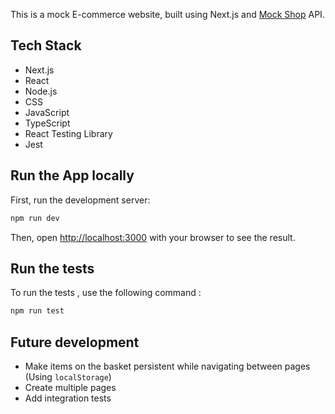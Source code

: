 This is a mock E-commerce website, built using Next.js and [Mock Shop](https://mock.shop/) API.

## Tech Stack

- Next.js
- React
- Node.js
- CSS
- JavaScript
- TypeScript
- React Testing Library
- Jest

## Run the App locally

First, run the development server:

```bash
npm run dev
```

Then, open [http://localhost:3000](http://localhost:3000) with your browser to see the result.

## Run the tests

To run the tests , use the following command :

```bash
npm run test
```

## Future development

- Make items on the basket persistent while navigating between pages (Using `localStorage`)
- Create multiple pages
- Add integration tests
